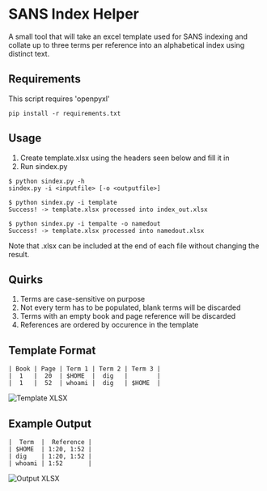 # SANS Index Helper
A small tool that will take an excel template used for SANS indexing and collate up to three terms per reference into an alphabetical index using distinct text.

## Requirements
This script requires 'openpyxl'

`pip install -r requirements.txt`

## Usage
1. Create template.xlsx using the headers seen below and fill it in
2. Run sindex.py
```
$ python sindex.py -h
sindex.py -i <inputfile> [-o <outputfile>]
  
$ python sindex.py -i template
Success! -> template.xlsx processed into index_out.xlsx

$ python sindex.py -i tempalte -o namedout
Success! -> template.xlsx processed into namedout.xlsx
```
Note that .xlsx can be included at the end of each file without changing the result.

## Quirks
1. Terms are case-sensitive on purpose
2. Not every term has to be populated, blank terms will be discarded
3. Terms with an empty book and page reference will be discarded
4. References are ordered by occurence in the template

## Template Format
```
| Book | Page | Term 1 | Term 2 | Term 3 |
|  1   |  20  | $HOME  |  dig   |        |
|  1   |  52  | whoami |  dig   | $HOME  |
```
![Template XLSX](https://i.imgur.com/L2T9QTF.png "Template XLSX")

## Example Output
```
|  Term  |  Reference |
| $HOME  | 1:20, 1:52 |  
| dig    | 1:20, 1:52 |
| whoami | 1:52       |
```
![Output XLSX](https://i.imgur.com/oNrY05T.png "Output XLSX")
